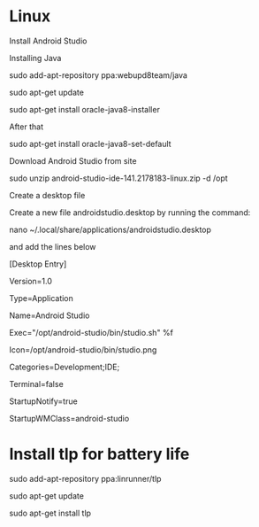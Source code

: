 # Linux

Install Android Studio

Installing Java

sudo add-apt-repository ppa:webupd8team/java

sudo apt-get update

sudo apt-get install oracle-java8-installer

After that

sudo apt-get install oracle-java8-set-default

Download Android Studio from site

sudo unzip android-studio-ide-141.2178183-linux.zip -d /opt

Create a desktop file

Create a new file androidstudio.desktop by running the command:

nano ~/.local/share/applications/androidstudio.desktop

and add the lines below

[Desktop Entry]

Version=1.0

Type=Application

Name=Android Studio

Exec="/opt/android-studio/bin/studio.sh" %f

Icon=/opt/android-studio/bin/studio.png

Categories=Development;IDE;

Terminal=false

StartupNotify=true

StartupWMClass=android-studio

# Install tlp for battery life

sudo add-apt-repository ppa:linrunner/tlp

sudo apt-get update

sudo apt-get install tlp
